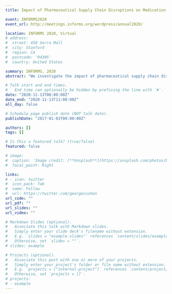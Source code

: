 ```yaml
---
title: Impact of Pharmaceutical Supply Chain Disruptions on Medication Safety - Evidence from a Natural Experiment

event: INFORMS2020
event_url: http://meetings.informs.org/wordpress/annual2020/

location: INFORMS 2020, Virtual
# address:
#  street: 450 Serra Mall
#  city: Stanford
#  region: CA
#  postcode: '94305'
#  country: United States

summary: INFORMS, 2020
abstract: "We investigate the impact of pharmaceutical supply chain disruptions on patient safety, using the drug shortage caused by Hurricane Maria in 2017 as a case study. By applying the synthetic control method (Abadie et al. 2003; 2010), we measure the increase in medication errors and adverse drug events after the supply disruption. With our results, we provide implications for safe substitution between drugs during the supply disruption period."

# Talk start and end times.
#   End time can optionally be hidden by prefixing the line with `#`.
date: "2020-11-13T08:00:00Z"
date_end: "2020-11-13T11:00:00Z"
all_day: false

# Schedule page publish date (NOT talk date).
publishDate: "2017-01-01T00:00:00Z"

authors: []
tags: []

# Is this a featured talk? (true/false)
featured: false

# image:
#  caption: 'Image credit: [**Unsplash**](https://unsplash.com/photos/bzdhc5b3Bxs)'
#  focal_point: Right

links:
# - icon: twitter
#  icon_pack: fab
#  name: Follow
#  url: https://twitter.com/georgecushen
url_code: ""
url_pdf: ""
url_slides: ""
url_video: ""

# Markdown Slides (optional).
#   Associate this talk with Markdown slides.
#   Simply enter your slide deck's filename without extension.
#   E.g. `slides = "example-slides"` references `content/slides/example-slides.md`.
#   Otherwise, set `slides = ""`.
# slides: example

# Projects (optional).
#   Associate this post with one or more of your projects.
#   Simply enter your project's folder or file name without extension.
#   E.g. `projects = ["internal-project"]` references `content/project/deep-learning/index.md`.
#   Otherwise, set `projects = []`.
# projects:
# - example
---
```

